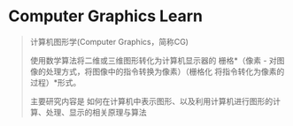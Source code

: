 # Computer Graphics Learn

> 计算机图形学(Computer Graphics，简称CG)
>
> 使用数学算法将二维或三维图形转化为计算机显示器的 栅格*（像素 - 对图像的处理方式，将图像中的指令转换为像素）（栅格化 将指令转化为像素的过程）*形式。
>
> 主要研究内容是 如何在计算机中表示图形、以及利用计算机进行图形的计算、处理、显示的相关原理与算法